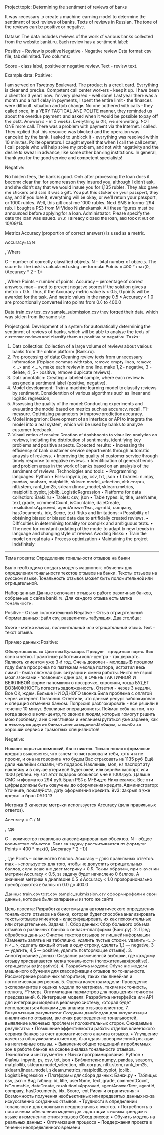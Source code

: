 Project topic: Determining the sentiment of reviews of banks

It was necessary to create a machine learning model to determine the sentiment of text reviews of banks. Texts of reviews in Russian. The tone of the reviews can be positive or negative.

Dataset
The data includes reviews of the work of various banks collected from the website banki.ru. Each review has a sentiment label:

Positive - Review is positive
Negative - Negative review
Data format: csv file, tab delimited. Two columns:

Score - class label, positive or negative review.
Text - review text.

Example data:
Positive:

I am served on Tsvetnoy Boulevard. The product is a credit card. Everything is clear and precise. Competent call center workers - keep it up. I have been a client for 3 years now. I’m very pleased - well done! Last year there was a month and a half delay in payments, I spent the entire limit - the finances were difficult. situation and job change. No one bothered with calls - they called once, in a VERY TACTICAL AND POLITE manner, they reminded us about the overdue payment, and asked when it would be possible to pay off the debt. Answered - in 3 weeks. Everything is OK, we are waiting. NOT ONE more call. There was a problem with payment via the Internet. I called. They replied that this resource was blocked and the operation was canceled by the bank. I asked to unblock it - everything was resolved within 10 minutes. Polite operators. I caught myself that when I call the call center, I call people who will help solve my problem, and not with negativity and the desire to swear in advance, like some other banking institutions. In general, thank you for the good service and competent specialists!


Negative:

No hidden fees, the bank is good. Only after processing the loan does it become clear that for some reason they insured you, although I didn’t ask, and she didn’t say that we would insure you for 1,135 rubles. They also gave me stickers and said it was a gift. You put this sticker on your passport, they say, and if you lose it, everything will be okay, or we’ll return your passport, or 1000 rubles. Well, this gift cost me 1000 rubles. Next SMS informer 294 rub. I bought a PS3 from M-Video Nizhnekamsk. All these figures must be announced before applying for a loan. Administrator: Please specify the date the loan was issued. 9v3: I already closed the loan, and took it out on 10/09/13.

Metrics
Accuracy (proportion of correct answers) is used as a metric.

Accuracy=C/N

, Where

C – number of correctly classified objects.
N – total number of objects.
The score for the task is calculated using the formula:
Points = 400 * max(0, (Accuracy * 2 - 1))


, Where
Points – number of points.
Accuracy – percentage of correct answers.
max – used to prevent negative scores if the solution gives a metric < 0.5.
Thus, if the Accuracy metric value is < 0.5, 0 points will be awarded for the task.
And metric values ​​in the range 0.5 ≤ Accuracy < 1.0 are proportionally converted into points from 0.0 to 400.0

Data
train.csv
test.csv
sample_submission.csv
they forged their data, which was stolen from the same site

Project goal:
Development of a system for automatically determining the sentiment of reviews of banks, which will be able to analyze the texts of customer reviews and classify them as positive or negative.
Tasks:
 1. Data collection: Collection of a large volume of reviews about various banks from the online platform (Bank.ru).
 2. Pre-processing of data: Cleaning review texts from unnecessary information (Replace commas with tabs, remove empty lines, remove <...> and <...>, make each review in one line, make 1,2 - negative, 3 - delete, 4 ,5 - positive, remove duplicate reviews).
 3. Data annotation: Creating a labeled sample, where each review is assigned a sentiment label (positive, negative).
 4. Model development: Train a machine learning model to classify reviews by sentiment. Consideration of various algorithms such as linear and logistic regression,
 5. Assessing the quality of the model: Conducting experiments and evaluating the model based on metrics such as accuracy, recall, F1-measure. Optimizing parameters to improve prediction accuracy.
 6. Model integration: Development of an interface or API to integrate the model into a real system, which will be used by banks to analyze customer feedback.
 7. Visualization of results: Creation of dashboards to visualize analytics on reviews, including the distribution of sentiments, identifying key problems and positive aspects.
Expected results:
 • Increasing the efficiency of bank customer service departments through automatic analysis of reviews.
 • Improving the quality of customer service through timely response to negative reviews.
 • Identification of general trends and problem areas in the work of banks based on an analysis of the sentiment of reviews.
Technologies and tools:
 • Programming languages: Python
 • Files: inpynb, py, csv, txt, json
 • Libraries: numpy, pandas, seaborn, matplotlib, sklearn.model_selection, nltk.corpus, nltk.stem, rank_bm25, sklearn.linear_model, sklearn.metrics, matplotlib.pyplot, joblib, LogisticRegression
 • Platforms for data collection: Banki.ru
 • Tables: csv, json
 • Table types: id, title, userName, text, grade, commentCount, isCountable, dateCreate, resolutionIsApproved, agentAnswerText, agentId, company, hasDocuments, idx, Score, text
Risks and limitations:
 • Possibility of obtaining biased or biased data due to artificially created reviews.
 • Difficulties in determining tonality for complex and ambiguous texts.
 • The need for constant updating of the model to adapt to new trends in language and changing style of reviews
Avoiding Risks:
 • Train the model on real data
 • Process optimization
 • Maintaining the project indefinitely
-------------------------------------------------
Тема проекта: Определение тональности отзывов на банки

Было необходимо создать модель машинного обучения для определения тональности текстов отзывов на банки. Тексты отзывов на русском языке. Тональность отзывов может быть положительной или отрицательной.

Набор данных
Данные включают отзывы о работе различных банков, собранные с сайта banki.ru. Для каждого отзыва есть метка тональности:

Positive - Отзыв положительный
Negative - Отзыв отрицательный
Формат данных: файл csv, разделитель табуляция. Два столбца:

Score - метка класса, положительный или отрицательный отзыв.
Text - текст отзыва.
 
Пример данных:
Positive:

Обслуживаюсь на Цветном Бульваре. Продукт - кредитная карта. Все ясно и четко. Грамотные работники колл-центра - так держать. Являюсь клиентом уже 3-й год. Очень доволен - молодцы!В прошлом году была просрочка по платежам месяца полтора, истратил весь лимит - была сложная фин. ситуация и смена работы. Никто не парил мозг звонками - позвонили один раз, в ОЧЕНЬ ТАКТИЧНОЙ И ВЕЖЛИВОЙ форме напомнили о просрочке, спросили, когда БУДЕТ ВОЗМОЖНОСТЬ погасить задолженность. Ответил - через 3 недели. Все ОК, ждем. Больше НИ ОДНОГО звонка.Была проблема с оплатой через интернет. Позвонил. Ответили, что данный ресурс заблокирован и операция отменена банком. Попросил разблокировать - все решили в течение 10 минут. Вежливые операционисты. Поймал себя на том, что когда звоню в колл-центр, то звоню к людям, которые помогут решить мою проблему, а не с негативом и желанием ругаться уже заранее, как в некоторые другие банковские заведения.В общем, спасибо за хороший сервис и грамотных специалистов!


Negative:

Никаких скрытых комиссий, банк ништяк. Только после оформления кредита выясняется, что зачем-то застраховали тебя, хотя я и не просил, и она не говорила, что будем Вас страховать на 1135 руб. Ещё дали наклейки сказали, что подарок. Наклеишь, мол, на паспорт эту наклейку и в случае утери всё будет окей, или вернём паспорт, или 1000 рублей. Ну вот этот подарок обошёлся мне в 1000 руб. Дальше СМС-информатор 294 руб. Брал PS3 в М-Видео Нижнекамск. Все эти цифры должны быть озвучены до оформления кредита. Администратор: Уточните, пожалуйста, дату оформления кредита. 9v3: Закрыл я уже кредит, а брал 09.10.13.

Метрика
В качестве метрики используется Accuracy (доля правильных ответов).

Accuracy = C / N

, где

С – количество правильно классифицированных объектов.
N – общее количество объектов.
Балл за задачу рассчитывается по формуле:
Points = 400 * max(0, (Accuracy * 2 - 1))


, где
Points – количество баллов.
Accuracy – доля правильных ответов.
max – используется для того, чтобы не допустить отрицательных баллов, если решение дает метрику < 0.5.
Таким образом, при значении метрики Accuracy < 0.5, за задачу будет начислено 0 баллов.
А значения метрики в диапазоне 0.5 ≤  Accuracy < 1.0 пропорционально преобразуются в баллы от 0.0 до 400.0 

Данные
train.csv
test.csv
sample_submission.csv
сфоормирофали и свои данные, которые были запаршены из того же сайта

Цель проекта:
Разработка системы для автоматического определения тональности отзывов на банки, которая будет способна анализировать тексты отзывов клиентов и классифицировать их как положительные или отрицательные.
Задачи:
    1. Сбор данных: Сбор большого объема отзывов о различных банках с онлайн-платформы (Банк.ру).
    2. Пред обработка данных: Очистка текстов отзывов от лишней информации (Заменить запятые на табуляцию, удалить пустые строки, удалить <…> и <…>, сделать каждый отзыв в одну строку, сделать 1,2 — negative, 3 — удалить, 4,5 — positive, удалить повторяющие отзывы).
    3. Аннотирование данных: Создание размеченной выборки, где каждому отзыву присваивается метка тональности (положительная(positive), отрицательная(negative)).
    4. Разработка модели: Обучение модели машинного обучения для классификации отзывов по тональности. Рассмотрение различных алгоритмов, таких как линейная и логистическая регрессия, 
    5. Оценка качества модели: Проведение экспериментов и оценка модели по метрикам, таким как точность, полнота, F1-мера. Оптимизация параметров для повышения точности предсказаний.
    6. Интеграция модели: Разработка интерфейса или API для интеграции модели в реальную систему, которая будет использоваться банками для анализа отзывов клиентов.
    7. Визуализация результатов: Создание дашбордов для визуализации аналитики по отзывам, включая распределение тональностей, выявление ключевых проблем и положительных сторон.
Ожидаемые результаты:
    • Повышение эффективности работы отделов клиентского сервиса банков за счет автоматического анализа отзывов.
    • Улучшение качества обслуживания клиентов, благодаря своевременной реакции на негативные отзывы.
    • Выявление общих тенденций и проблемных зон в работе банков на основе анализа тональности отзывов.
Технологии и инструменты:
    • Языки программирования: Python
    • Файлы: inpynb, py, csv, txt, json
    • Библиотеки: numpy, pandas, seaborn, matplotlib,  sklearn.model_selection, nltk.corpus, nltk.stem, rank_bm25, sklearn.linear_model, sklearn.metrics, matplotlib.pyplot, joblib, LogisticRegression
    • Платформы для сбора данных: Банки.ру 
    • Таблицы: csv, json
    • Вид таблиц: id, title, userName, text, grade, commentCount, isCountable, dateCreate, resolutionIsApproved, agentAnswerText, agentId, company, hasDocuments, idx, Score, text
Риски и ограничения:
    • Возможность получения необъективных или предвзятых данных из-за искусственно созданных отзывов.
    • Трудности в определении тональности для сложных и неоднозначных текстов.
    • Потребность в постоянном обновлении модели для адаптации к новым трендам в языке и изменению стиля отзывов
Обход рисков: 
    • Обучить модель на реальных данных
    • Оптимизация процесса 
    • Поддержания проекта в течении неопределенного времени
